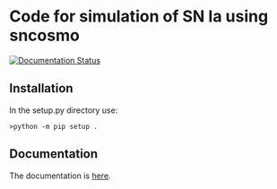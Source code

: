 # Code for simulation of SN Ia using sncosmo
[![Documentation Status](https://readthedocs.org/projects/snsim/badge/?version=main)](https://snsim.readthedocs.io/en/main/?badge=main)
## Installation
In the setup.py directory use:
```
>python -m pip setup .
```

## Documentation

The documentation is [here](https://snsim.readthedocs.io/en/main/).
